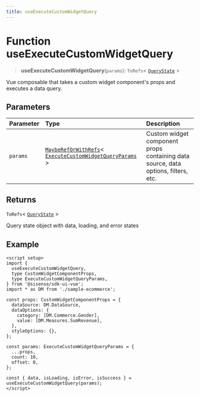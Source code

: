 ```yaml
---
title: useExecuteCustomWidgetQuery
---
```


# Function useExecuteCustomWidgetQuery

> **useExecuteCustomWidgetQuery**(`params`): `ToRefs`\< [`QueryState`](../../sdk-ui/type-aliases/type-alias.QueryState.md) \>

Vue composable that takes a custom widget component's props and executes a data query.

## Parameters

| Parameter | Type | Description |
| :------ | :------ | :------ |
| `params` | [`MaybeRefOrWithRefs`](../type-aliases/type-alias.MaybeRefOrWithRefs.md)\< [`ExecuteCustomWidgetQueryParams`](../interfaces/interface.ExecuteCustomWidgetQueryParams.md) \> | Custom widget component props containing data source, data options, filters, etc. |

## Returns

`ToRefs`\< [`QueryState`](../../sdk-ui/type-aliases/type-alias.QueryState.md) \>

Query state object with data, loading, and error states

## Example

```vue
<script setup>
import {
  useExecuteCustomWidgetQuery,
  type CustomWidgetComponentProps,
  type ExecuteCustomWidgetQueryParams,
} from '@sisense/sdk-ui-vue';
import * as DM from './sample-ecommerce';

const props: CustomWidgetComponentProps = {
  dataSource: DM.DataSource,
  dataOptions: {
    category: [DM.Commerce.Gender],
    value: [DM.Measures.SumRevenue],
  },
  styleOptions: {},
};

const params: ExecuteCustomWidgetQueryParams = {
  ...props,
  count: 10,
  offset: 0,
};

const { data, isLoading, isError, isSuccess } = useExecuteCustomWidgetQuery(params);
</script>
```

